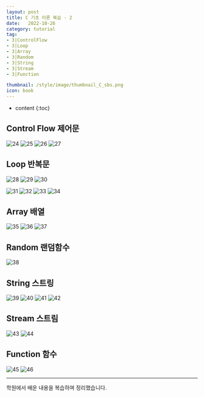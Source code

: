 ```yaml
---
layout: post
title: C 기초 이론 복습 - 2
date:   2022-10-26
category: tutorial
tag:
- 3|ControlFlow
- 3|Loop
- 3|Array
- 3|Random
- 3|String
- 3|Stream
- 3|Function

thumbnail: /style/image/thumbnail_C_sbs.png
icon: book
---
```



* content
{:toc}

## Control Flow 제어문

![24](https://user-images.githubusercontent.com/116151781/235894141-b3224ad9-ca1a-4759-a32d-989077361b97.JPG)
![25](https://user-images.githubusercontent.com/116151781/235894160-a41f9f0b-fec2-49d0-9267-ad5b10a5e3b1.JPG)
![26](https://user-images.githubusercontent.com/116151781/235894785-e6ba4b07-ec73-4b31-b879-5a6b4bb7735f.JPG)
![27](https://user-images.githubusercontent.com/116151781/235894859-da3f5e05-2ab4-4a2e-beb2-88e9e1b9869a.JPG)


## Loop 반복문

![28](https://user-images.githubusercontent.com/116151781/235894960-f78ab54d-64f7-40ce-a778-91bbe08b389c.JPG)
![29](https://user-images.githubusercontent.com/116151781/235894993-61415440-83b3-4bc9-b12c-c392bfe6728a.JPG)
![30](https://user-images.githubusercontent.com/116151781/235895027-0511bfa5-8333-4dbb-92a3-d68f96665980.JPG)

![31](https://user-images.githubusercontent.com/116151781/235895077-83bc9f3b-a963-48ea-a313-94f9e69cd212.JPG)
![32](https://user-images.githubusercontent.com/116151781/235895096-8df2112c-c189-4b02-9f6b-42d7b0a8e3d2.JPG)
![33](https://user-images.githubusercontent.com/116151781/235895121-84d8b3ed-55b9-42a5-8e9b-2d704d59c7ac.JPG)
![34](https://user-images.githubusercontent.com/116151781/235895155-605c9c61-b292-40e1-8a61-ef9fe0f77829.JPG)


## Array 배열

![35](https://user-images.githubusercontent.com/116151781/235895199-009d7050-8303-463b-8431-839f3f23683d.JPG)
![36](https://user-images.githubusercontent.com/116151781/235895216-c09dbba2-9e33-43d2-ab1a-99ce69626e94.JPG)
![37](https://user-images.githubusercontent.com/116151781/235895251-1a72b01c-a7fd-440d-9622-acdfe1be2762.JPG)


## Random 랜덤함수

![38](https://user-images.githubusercontent.com/116151781/235895275-07d99f7f-4f0e-4086-a7a8-6768f0847e80.JPG)


## String 스트링

![39](https://user-images.githubusercontent.com/116151781/235895344-4646eb8e-4593-4db4-bcce-26de4da44102.JPG)
![40](https://user-images.githubusercontent.com/116151781/235895496-52fd74fd-9c17-4879-b636-bde70d048d97.JPG)
![41](https://user-images.githubusercontent.com/116151781/235895545-39480ca7-9869-4cf0-bf35-1f8ea23cb6c6.JPG)
![42](https://user-images.githubusercontent.com/116151781/235895569-26d4d1e5-ea40-4061-b21a-519249396fd4.JPG)


## Stream 스트림

![43](https://user-images.githubusercontent.com/116151781/235903380-1fa95335-0ae9-4506-9005-0432c45e52e0.JPG)
![44](https://user-images.githubusercontent.com/116151781/235903397-9dacda05-0d1f-409f-88b0-d57e2f4321f3.JPG)


## Function 함수

![45](https://user-images.githubusercontent.com/116151781/235903461-f8f19436-f766-4833-adef-ef94b5b2e477.JPG)
![46](https://user-images.githubusercontent.com/116151781/235903487-73b871a7-cac9-4fd8-a66f-4ced1f916c40.JPG)  
  
***
학원에서 배운 내용을 복습하며 정리했습니다.